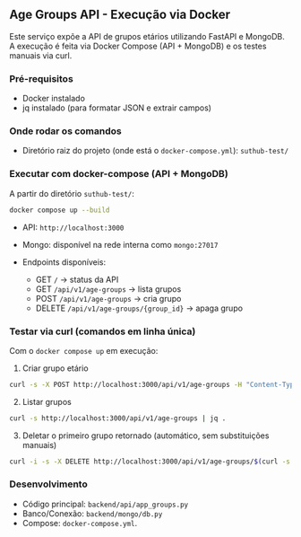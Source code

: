 ## Age Groups API - Execução via Docker

Este serviço expõe a API de grupos etários utilizando FastAPI e MongoDB. A execução é feita via Docker Compose (API + MongoDB) e os testes manuais via curl.

### Pré-requisitos
- Docker instalado
- jq instalado (para formatar JSON e extrair campos)

### Onde rodar os comandos
- Diretório raiz do projeto (onde está o `docker-compose.yml`): `suthub-test/`

### Executar com docker-compose (API + MongoDB)
A partir do diretório `suthub-test/`:
```bash
docker compose up --build
```
- API: `http://localhost:3000`
- Mongo: disponível na rede interna como `mongo:27017`

- Endpoints disponíveis:
  - GET `/` → status da API
  - GET `/api/v1/age-groups` → lista grupos
  - POST `/api/v1/age-groups` → cria grupo
  - DELETE `/api/v1/age-groups/{group_id}` → apaga grupo

### Testar via curl (comandos em linha única)
Com o `docker compose up` em execução:

1) Criar grupo etário
```bash
curl -s -X POST http://localhost:3000/api/v1/age-groups -H "Content-Type: application/json" -d '{"name":"Infantil","min_age":6,"max_age":10}' | jq .
```

2) Listar grupos
```bash
curl -s http://localhost:3000/api/v1/age-groups | jq .
```

3) Deletar o primeiro grupo retornado (automático, sem substituições manuais)
```bash
curl -i -s -X DELETE http://localhost:3000/api/v1/age-groups/$(curl -s http://localhost:3000/api/v1/age-groups | jq -r '.[0].id')
```

### Desenvolvimento
- Código principal: `backend/api/app_groups.py`
- Banco/Conexão: `backend/mongo/db.py`
- Compose: `docker-compose.yml`.
